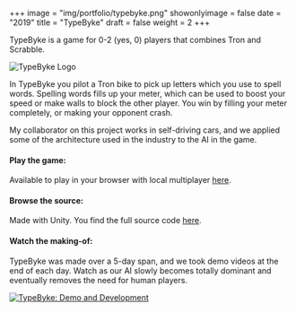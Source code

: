 +++
image = "img/portfolio/typebyke.png"
showonlyimage = false
date = "2019"
title = "TypeByke"
draft = false
weight = 2
+++

TypeByke is a game for 0-2 (yes, 0) players that combines Tron and Scrabble.
<!--more-->

![TypeByke Logo](/img/portfolio/res/typebyke_logo.png)

In TypeByke you pilot a Tron bike to pick up letters which you use to spell words. Spelling words fills up your meter, which can be used to boost your speed or make walls to block the other player. You win by filling your meter completely, or making your opponent crash.

My collaborator on this project works in self-driving cars, and we applied some of the architecture used in the industry to the AI in the game.

#### Play the game:

Available to play in your browser with local multiplayer [here](https://jminjie.github.io/typebyke-demo/).

#### Browse the source:
Made with Unity. You find the full source code [here](https://github.com/jminjie/typebike).

#### Watch the making-of:

TypeByke was made over a 5-day span, and we took demo videos at the end of each day. Watch as our AI slowly becomes totally dominant and eventually removes the need for human players.

[![TypeByke: Demo and Development](http://img.youtube.com/vi/uEegaLnHKi8/0.jpg)](https://www.youtube.com/watch?v=ScwzWA4PDdU)
